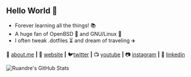 ## Hello World 👋

- Forever learning all the things! 📚
- A huge fan of OpenBSD 🐡 and GNU/Linux 🐧
- I often tweak .dotfiles ⏳ and dream of traveling ✈️

🧐 [about.me][aboutme] **|** 
🏡 [website][website] **|** 
🐦[twitter][twitter] **|** 
📺 [youtube][youtube] **|** 
📷 [instagram][instagram] **|** 
👔 [linkedin][linkedin]

[aboutme]: https://about.me/ruandre
[website]: https://ruandre.com
[twitter]: https://twitter.com/ruandre
[youtube]: https://youtube.com/ruandrejvr
[instagram]: https://instagram.com/ruandrejvr
[linkedin]: https://linkedin.com/in/ruandre

![Ruandre's GitHub Stats](https://github-readme-stats.vercel.app/api?username=ruandre&count_private=true&show_icons=true&theme=radical)
